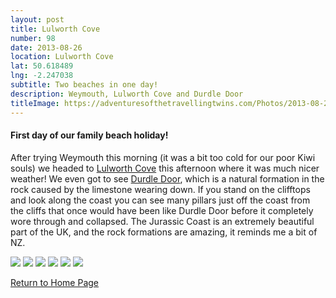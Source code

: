 ```yaml
---
layout: post
title: Lulworth Cove
number: 98
date: 2013-08-26
location: Lulworth Cove
lat: 50.618489
lng: -2.247038
subtitle: Two beaches in one day!
description: Weymouth, Lulworth Cove and Durdle Door
titleImage: https://adventuresofthetravellingtwins.com/Photos/2013-08-26-LulworthCove/P1000940.JPG
---
```


<h4>First day of our family beach holiday!</h4>

After trying Weymouth this morning (it was a bit too cold for our poor Kiwi souls) we headed to <a target="_blank" href="https://www.visit-dorset.com/things-to-do/lulworth-cove-p807263">Lulworth Cove</a> this afternoon where it was much nicer weather! We even got to see <a target="_blank" href="https://www.visit-dorset.com/things-to-do/durdle-door-p1262763">Durdle Door</a>, which is a natural formation in the rock caused by the limestone wearing down. If you stand on the clifftops and look along the coast you can see many pillars just off the coast from the cliffs that once would have been like Durdle Door before it completely wore through and collapsed.
The Jurassic Coast is an extremely beautiful part of the UK, and the rock formations are amazing, it reminds me a bit of NZ.

<img src="https://adventuresofthetravellingtwins.com/Photos/2013-08-26-LulworthCove/P1000914.JPG" class="image1">
<img src="https://adventuresofthetravellingtwins.com/Photos/2013-08-26-LulworthCove/IMG_3827.JPG" class="image1">
<img src="https://adventuresofthetravellingtwins.com/Photos/2013-08-26-LulworthCove/P1000885.JPG" class="image1">
<img src="https://adventuresofthetravellingtwins.com/Photos/2013-08-26-LulworthCove/DSCF2654.JPG" class="image1">
<img src="https://adventuresofthetravellingtwins.com/Photos/2013-08-26-LulworthCove/DSCF2656.JPG" class="image1">
<img src="https://adventuresofthetravellingtwins.com/Photos/2013-08-26-LulworthCove/P1000934.JPG" class="image1">


<a href="https://adventuresofthetravellingtwins.com/">Return to Home Page</a>
